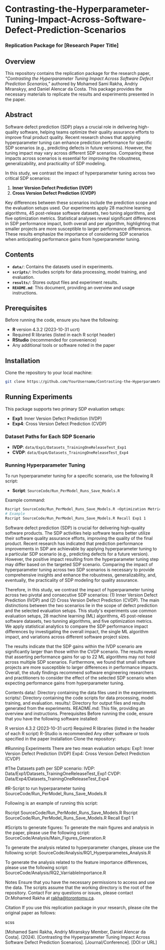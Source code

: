 # Contrasting-the-Hyperparameter-Tuning-Impact-Across-Software-Defect-Prediction-Scenarios

### Replication Package for [Research Paper Title]

## Overview

This repository contains the replication package for the research paper, _"Contrasting the Hyperparameter Tuning Impact Across Software Defect Prediction Scenarios,"_ authored by Mohamed Sami Rakha, Andriy Miranskyy, and Daniel Alencar da Costa. This package provides the necessary materials to replicate the results and experiments presented in the paper.

## Abstract

Software defect prediction (SDP) plays a crucial role in delivering high-quality software, helping teams optimize their quality assurance efforts to improve final product quality. Recent research shows that applying hyperparameter tuning can enhance prediction performance for specific SDP scenarios (e.g., predicting defects in future versions). However, the tuning impact may vary across different SDP scenarios. Comparing these impacts across scenarios is essential for improving the robustness, generalizability, and practicality of SDP modeling.

In this study, we contrast the impact of hyperparameter tuning across two critical SDP scenarios:
1. **Inner Version Defect Prediction (IVDP)**
2. **Cross Version Defect Prediction (CVDP)**

Key differences between these scenarios include the prediction scope and the evaluation setups used. Our experiments apply 28 machine learning algorithms, 45 post-release software datasets, two tuning algorithms, and five optimization metrics. Statistical analyses reveal significant differences in SDP performance impact, both overall and per algorithm, highlighting that smaller projects are more susceptible to larger performance differences. These results emphasize the importance of considering SDP scenarios when anticipating performance gains from hyperparameter tuning.

## Contents

- **`data/`**: Contains the datasets used in experiments.
- **`scripts/`**: Includes scripts for data processing, model training, and evaluation.
- **`results/`**: Stores output files and experiment results.
- **`README.md`**: This document, providing an overview and usage instructions.

## Prerequisites

Before running the code, ensure you have the following:

- **R** version 4.3.2 (2023-10-31 ucrt)
- Required R libraries (listed in each R script header)
- **RStudio** (recommended for convenience)
- Any additional tools or software noted in the paper

## Installation

Clone the repository to your local machine:

```bash
git clone https://github.com/YourUsername/Contrasting-the-Hyperparameter-Tuning-Impact-Across-Software-Defect-Prediction-Scenarios.git
 ```

## Running Experiments

This package supports two primary SDP evaluation setups:

- **Exp1**: Inner Version Defect Prediction (IVDP)
- **Exp4**: Cross Version Defect Prediction (CVDP)

### Dataset Paths for Each SDP Scenario

- **IVDP**: `data/Exp1/Datasets_TrainingOneReleaseTest_Exp1`
- **CVDP**: `data/Exp4/Datasets_TrainingOneReleaseTest_Exp4`

### Running Hyperparameter Tuning

To run hyperparameter tuning for a specific scenario, use the following R script:

- **Script**: `SourceCode/Run_PerModel_Runs_Save_Models.R`

Example command:

```bash
Rscript SourceCode/Run_PerModel_Runs_Save_Models.R <Optimization Metric> <SDP Scenario> <Job ID>
# Example
Rscript SourceCode/Run_PerModel_Runs_Save_Models.R Recall Exp1 1
```



<!-- Study Abstract -->

Software defect prediction (SDP) is crucial for delivering high-quality software products. The SDP activities help software teams better utilize their software quality assurance efforts, improving the quality of the final product.
Recent research has indicated that prediction performance improvements in SDP are achievable by applying hyperparameter tuning to a particular SDP scenario (e.g., predicting defects for a future version). However, the positive impact resulting from the hyperparameter tuning step may differ based on the targeted SDP scenario. Comparing the impact of hyperparameter tuning across two SDP scenarios is necessary to provide comprehensive insights and enhance the robustness, generalizability, and, eventually, the practicality of SDP modeling for quality assurance. 

Therefore, in this study, we contrast the impact of hyperparameter tuning across two pivotal and consecutive SDP scenarios: (1) Inner Version Defect Prediction (IVDP) and (2) Cross Version Defect Prediction (CVDP). The main distinctions between the two scenarios lie in the scope of defect prediction and the selected evaluation setups. This study's experiments use common evaluation setups, 28 machine learning (ML) algorithms, 45 post-release software datasets, two tunning algorithms, and five optimization metrics. We apply statistical analytics to compare the SDP performance impact differences by investigating the overall impact, the single ML algorithm impact, and variations across different software project sizes. 

The results indicate that the SDP gains within the IVDP scenario are significantly larger than those within the CVDP scenario. The results reveal that asserting performance gains for up to 22 ML algorithms may not hold across multiple SDP scenarios. Furthermore, we found that small software projects are more susceptible to larger differences in performance impacts. Overall, the study findings recommend software engineering researchers and practitioners to consider the effect of the selected SDP scenario when expecting performance gains from hyperparameter tuning. 

Contents
data/: Directory containing the data files used in the experiments.
scripts/: Directory containing the code scripts for data processing, model training, and evaluation.
results/: Directory for output files and results generated from the experiments.
README.md: This file, providing an overview and instructions.
Prerequisites
Before running the code, ensure that you have the following software installed:

R version 4.3.2 (2023-10-31 ucrt)
Required R libraries (listed in the header of each R script)
R-Studio is recommended
Any other software or tools specified in the paper
Installation
Clone the repository:

#Running Experiments 
There are two mean evaluation setups: 
Exp1: Inner Version Defect Prediction (IVDP) 
Exp4: Cross Version Defect Prediction (CVDP)

#The Datasets path per SDP scenario:
IVDP: Data/Exp1/Datasets_TrainingOneReleaseTest_Exp1
CVDP: Data/Exp4/Datasets_TrainingOneReleaseTest_Exp4

#R-Script to run hyperparameter tuning 
SourceCode/Run_PerModel_Runs_Save_Models.R

Following is an example of running this script: 

Rscript  SourceCode/Run_PerModel_Runs_Save_Models.R  <Optimization Metric> <SDP Scenario> <Job ID>
Rscript  SourceCode/Run_PerModel_Runs_Save_Models.R  Recall Exp1 1


#Scripts to generate figures: 
To generate the main figures and analysis in the paper, please use the following script:
SourceCode/Analysis/Main_Figures_Generation.R




To generate the analysis related to hyperparameter changes, please use the following script:
SourceCode/Analysis/RQ1_Hyperparametes_Analysis.R

To generate the analysis related to the feature importance differences, please use the following script: 
SourceCode/Analysis/RQ2_VarriableImportance.R
 

Notes
Ensure that you have the necessary permissions to access and use the data.
The scripts assume that the working directory is the root of the repository.
Contact
For any questions or issues, please contact Dr.Mohamed Rakha at rakha@torontomu.ca.

Citation
If you use this replication package in your research, please cite the original paper as follows:

scss

<!-- Copy code -->
[Mohamed Sami Rakha, Andriy Miranskyy Member, Daniel Alencar da Costa]. (2024). [Contrasting the Hyperparameter Tuning Impact
Across Software Defect Prediction Scenarios]. [Journal/Conference]. [DOI or URL]
